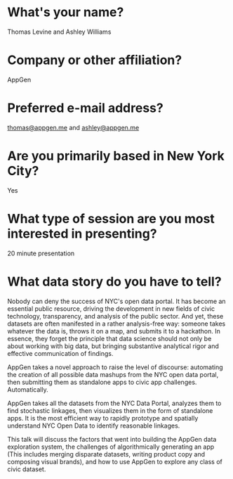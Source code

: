 # What's your name?
Thomas Levine and Ashley Williams

# Company or other affiliation?
AppGen

# Preferred e-mail address?
thomas@appgen.me and ashley@appgen.me

# Are you primarily based in New York City?
Yes

# What type of session are you most interested in presenting?
20 minute presentation

# What data story do you have to tell?
Nobody can deny the success of NYC's open data portal. It has become an essential public resource, driving the development in new fields of civic technology, transparency, and analysis of the public sector. And yet, these datasets are often manifested in a rather analysis-free way: someone takes whatever the data is, throws it on a map, and submits it to a hackathon. In essence, they forget the principle that data science should not only be about working with big data, but bringing substantive analytical rigor and effective communication of findings.

AppGen takes a novel approach to raise the level of discourse: automating the creation of all possible data mashups from the NYC open data portal, then submitting them as standalone apps to civic app challenges. Automatically.

AppGen takes all the datasets from the NYC Data Portal, analyzes them to find stochastic linkages, then visualizes them in the form of standalone apps. It is the most efficient way to rapidly prototype and spatially understand NYC Open Data to identify reasonable linkages. 

This talk will discuss the factors that went into building the AppGen data exploration system, the challenges of algorithmically generating an app (This includes merging disparate datasets, writing product copy and composing visual brands), and how to use AppGen to explore any class of civic dataset.
